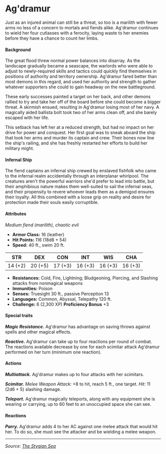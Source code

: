 # Ag'dramur

Just as an injured animal can still be a threat, so too is a marilith with fewer arms no less of a concern to mortals and fiends alike. Ag'dramur continues to wield her four cutlasses with a ferocity, laying waste to her enemies before they have a chance to count her limbs.

#### Background

The great flood threw normal power balances into disarray. As the landscape gradually became a seascape, the warlords who were able to adjust to newly-required skills and tactics could quickly find themselves in positions of authority and territory ownership. Ag'dramur fared better than most demons in this regard, and used her authority and strength to gather whatever supporters she could to gain headway on the new battleground.

These early successes painted a target on her back, and other demons rallied to try and take her off of the board before she could become a bigger threat. A skirmish ensued, resulting in Ag'dramur losing most of her navy. A magically aided ballista bolt took two of her arms clean off, and she barely escaped with her life.

This setback has left her at a reduced strength, but had no impact on her drive for power and conquest. Her first goal was to sneak aboard the ship that took her arms and murder its captain and crew. Their bones now line the ship's railing, and she has freshly restarted her efforts to build her military might.

#### Infernal Ship

The fiend captains an infernal ship crewed by enslaved fishfolk who came to the infernal realm accidentally through an interplanar whirlpool. The creatures aren't the powerful warriors she'd prefer to lead into battle, but their amphibious nature makes them well-suited to sail the infernal seas, and their propensity to revere whoever leads them as a demigod ensures their loyalty. All this combined with a loose grip on reality and desire for protection made their souls easily corruptible.

#### Attributes

_Medium fiend (marilith), chaotic evil_

- **Armor Class:** 16 (leather)
- **Hit Points:** 116 (18d8 + 54)
- **Speed:** 40 ft., swim 20 ft.

|  STR  |  DEX  |  CON  |  INT  |  WIS  |  CHA  |
|:-----:|:-----:|:-----:|:-----:|:-----:|:-----:|
|14 (+2)|20 (+5)|17 (+3)|16 (+3)|16 (+3)|16 (+3)|

- **Resistances:** Cold, Fire, Lightning; Bludgeoning, Piercing, and Slashing attacks from nonmagical weapons
- **Immunities:** Poison
- **Senses:** Truesight 30 ft., passive Perception 13
- **Languages:** Common, Abyssal, Telepathy 120 ft.
- **Challenge:** 6 (2,300 XP) **Proficiency Bonus** +3

#### Special traits

_**Magic Resistance.**_ Ag'dramur has advantage on saving throws against spells and other magical effects.

_**Reactive.**_ Ag'dramur can take up to four reactions per round of combat. The reactions available decrease by one for each scimitar attack Ag'dramur performed on her turn (minimum one reaction).

#### Actions

_**Multiattack.**_ Ag'dramur makes up to four attacks with her scimitars.

_**Scimitar.**_ _Melee Weapon Attack:_ +8 to hit, reach 5 ft., one target. _Hit:_ 11 (2d6 + 5) slashing damage.

_**Teleport.**_ Ag'dramur magically teleports, along with any equipment she is wearing or carrying, up to 60 feet to an unoccupied space she can see.

#### Reactions

_**Parry.**_ Ag'dramur adds 4 to her AC against one melee attack that would hit her. To do so, she must see the attacker and be wielding a melee weapon.

---

_Source: [The Stygian Sea](https://github.com/mpanighetti/dnd5e-stygian-sea)_

